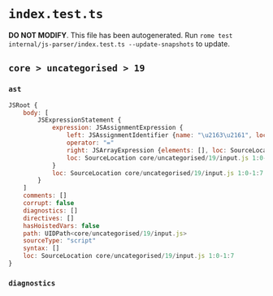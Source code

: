 # `index.test.ts`

**DO NOT MODIFY**. This file has been autogenerated. Run `rome test internal/js-parser/index.test.ts --update-snapshots` to update.

## `core > uncategorised > 19`

### `ast`

```javascript
JSRoot {
	body: [
		JSExpressionStatement {
			expression: JSAssignmentExpression {
				left: JSAssignmentIdentifier {name: "\u2163\u2161", loc: SourceLocation core/uncategorised/19/input.js 1:0-1:2 (\u2163\u2161)}
				operator: "="
				right: JSArrayExpression {elements: [], loc: SourceLocation core/uncategorised/19/input.js 1:5-1:7}
				loc: SourceLocation core/uncategorised/19/input.js 1:0-1:7
			}
			loc: SourceLocation core/uncategorised/19/input.js 1:0-1:7
		}
	]
	comments: []
	corrupt: false
	diagnostics: []
	directives: []
	hasHoistedVars: false
	path: UIDPath<core/uncategorised/19/input.js>
	sourceType: "script"
	syntax: []
	loc: SourceLocation core/uncategorised/19/input.js 1:0-1:7
}
```

### `diagnostics`

```

```
